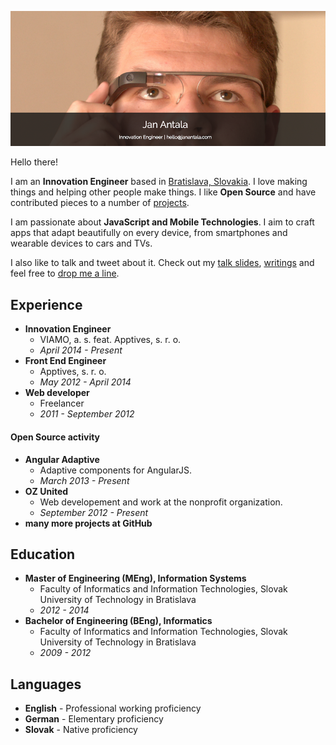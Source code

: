 ![](title.png)

Hello there!

I am an **Innovation Engineer** based in [Bratislava, Slovakia](https://www.google.com/maps/search/Bratislava,+Slovakia). I love making things and helping other people make things. I like **Open Source** and have contributed pieces to a number of [projects](https://github.com/angular-adaptive).

I am passionate about **JavaScript and Mobile Technologies**. I aim to craft apps that adapt beautifully on every device, from smartphones and wearable devices to cars and TVs.

I also like to talk and tweet about it. Check out my [talk slides](http://www.janantala.com/slides), [writings](http://janantala.github.io/beyond-adaptive-web-design/) and feel free to [drop me a line](mailto:hello@janantala.com).

## Experience

- **Innovation Engineer** 
  - VIAMO, a. s. feat. Apptives, s. r. o.
  - *April 2014 - Present*
- **Front End Engineer**
  - Apptives, s. r. o.
  - *May 2012 - April 2014*
- **Web developer** 
  - Freelancer
  - *2011 - September 2012*

#### Open Source activity

- **Angular Adaptive** 
  - Adaptive components for AngularJS.
  - *March 2013 - Present*
- **OZ United** 
  - Web developement and work at the nonprofit organization.
  - *September 2012 - Present*
- **many more projects at GitHub**

## Education

- **Master of Engineering (MEng), Information Systems**
  - Faculty of Informatics and Information Technologies, Slovak University of Technology in Bratislava
  - *2012 - 2014*
- **Bachelor of Engineering (BEng), Informatics**
  - Faculty of Informatics and Information Technologies, Slovak University of Technology in Bratislava
  - *2009 - 2012*

## Languages

- **English** - Professional working proficiency
- **German** - Elementary proficiency
- **Slovak** - Native proficiency
